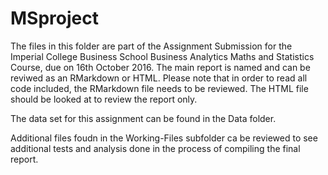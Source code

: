 # MSproject

The files in this folder are part of the Assignment Submission for the Imperial College Business School Business Analytics Maths and Statistics Course, due on 16th October 2016. The main report is named and can be reviwed as an RMarkdown or HTML. Please note that in order to read all code included, the RMarkdown file needs to be reviewed. The HTML file should be looked at to review the report only.

The data set for this assignment can be found in the Data folder. 

Additional files foudn in the Working-Files subfolder ca be reviewed to see additional tests and analysis done in the process of compiling the final report. 

